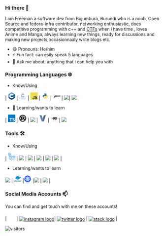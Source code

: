 ### Hi there 👋

I am Freeman a software dev from Bujumbura, Burundi who is a noob, Open Source and fedora-infra contributor, networking enthusiastic, does competitive programming with c++ and [CTFs](https://en.wikipedia.org/wiki/Capture_the_flag) when i have time , loves Anime and Manga, always learning new things, ready for discussions and making new projects,occasionnaaly write blogs etc.

- 😄 Pronouns: He/him
- ⚡ Fun fact: can esily speak 5 languages
- 💬 Ask me about: anything that i can help you with
### Programming Languages 🌐

- Know/Using

 | [<img src="https://raw.githubusercontent.com/github/explore/80688e429a7d4ef2fca1e82350fe8e3517d3494d/topics/cpp/cpp.png" alt="cpp logo" width="24">](https://isocpp.org/)  | [<img src="https://raw.githubusercontent.com/github/explore/80688e429a7d4ef2fca1e82350fe8e3517d3494d/topics/c/c.png" alt="c logo" width="24">](http://www.open-std.org/jtc1/sc22/wg14/) | [<img src="https://raw.githubusercontent.com/github/explore/80688e429a7d4ef2fca1e82350fe8e3517d3494d/topics/javascript/javascript.png" alt="js logo" width="24">](https://developer.mozilla.org/en-US/docs/Web/JavaScript)  |  [<img src="https://raw.githubusercontent.com/github/explore/80688e429a7d4ef2fca1e82350fe8e3517d3494d/topics/python/python.png" alt="python logo" width="24">](https://www.python.org/) | [<img src="https://raw.githubusercontent.com/github/explore/80688e429a7d4ef2fca1e82350fe8e3517d3494d/topics/bash/bash.png" alt="bash logo" width="24">](https://www.gnu.org/software/bash/)  |
[<img src="https://cdn.worldvectorlogo.com/logos/lua.svg" width='24'>](http://www.lua.org)|
[<img src="https://www.clipartmax.com/png/middle/209-2095784_responsive-web-design-html-and-css-icon.png" width='24'>]()<br>
- 🌱 Learning/wants to learn 

| [<img src="https://raw.githubusercontent.com/github/explore/80688e429a7d4ef2fca1e82350fe8e3517d3494d/topics/typescript/typescript.png" alt="ts logo" width="24">](https://www.typescriptlang.org/) |  [<img src="https://raw.githubusercontent.com/github/explore/80688e429a7d4ef2fca1e82350fe8e3517d3494d/topics/rust/rust.png" alt="rust logo" width="24">](https://www.rust-lang.org/)
| [<img src='https://w7.pngwing.com/pngs/1015/840/png-transparent-godot-game-engine-video-game-3d-computer-graphics-2d-computer-graphics-%D8%A7%D8%AE%D8%AF%D8%AB%D8%BA-game-3d-computer-graphics-text-thumbnail.png' width='24'>]('https://godotengine.org')
| [<img src="https://raw.githubusercontent.com/github/explore/cfd26557025b2ccaa2d3d25f3e518e29ebea05c5/topics/v/v.png" alt="v logo" width="24">](https://vlang.io/)  | [<img src="https://raw.githubusercontent.com/github/explore/cfd26557025b2ccaa2d3d25f3e518e29ebea05c5/topics/go/go.png" alt="go logo" width="24">](https://golang.org/) |
[<img src="https://pbs.twimg.com/profile_images/993555605078994945/Yr-pWI4G.jpg" width='24'>](https://dart.dev)


### Tools 🛠️

- Know/Using

| [<img src="https://raw.githubusercontent.com/Delta456/Delta456/master/img/actions.png" alt="actions logo" width="24">](https://github.com/features/actions) |
[<img src="https://miro.medium.com/max/1200/1*BCZkmZR1_YzDZy22Vn4uUw.png" width='24'>](https://git-scm.com) |
[<img src="https://upload.wikimedia.org/wikipedia/commons/thumb/4/4f/Icon-Vim.svg/2000px-Icon-Vim.svg.png" width='24'>](https://www.vim.org) |
[<img src="https://upload.wikimedia.org/wikipedia/commons/thumb/9/9a/Visual_Studio_Code_1.35_icon.svg/1200px-Visual_Studio_Code_1.35_icon.svg.png" width='24'>](https://code.visualstudio.com)  |
[<img src="https://gluonhq.com/wp-content/uploads/2018/05/heroku-logotype-vertical-purple-253x300@2x.png" width='24'>](https://heroku.com) |
[<img src="https://encrypted-tbn0.gstatic.com/images?q=tbn%3AANd9GcSag5gCXbgXwolJH3N83-eP7BMP8GYjVXX8uw&usqp=CAU" width='24'>](https://www.netacad.com/fr/courses/packet-tracer) |

- Learning/wants to learn

[<img src="https://miro.medium.com/proxy/1*ilC2Aqp5sZd1wi0CopD1Hw.png" width='24'>](https://flutter.dev) 
| [<img src="https://raw.githubusercontent.com/github/explore/80688e429a7d4ef2fca1e82350fe8e3517d3494d/topics/docker/docker.png" alt="docker logo" width="24">](https://www.docker.com/) |[<img src="https://raw.githubusercontent.com/github/explore/80688e429a7d4ef2fca1e82350fe8e3517d3494d/topics/kubernetes/kubernetes.png" alt="kubernetes logo" width="24">](https://kubernetes.io/) 
|[<img src="https://upload.wikimedia.org/wikipedia/commons/thumb/8/8f/Breezeicons-apps-48-android-studio.svg/1200px-Breezeicons-apps-48-android-studio.svg.png" width='24'>](https://developer.android.com/studio) |
[<img src="https://lh3.googleusercontent.com/AS83amp2lksRnwWL2UvtsBM_z1vcoTVY6BtkPR4Gu5Davwrcujd6zpobRznVomjvVBP0" width='24'>](https://developer.android.com/studio) |


### Social Media Accounts 📫

You can find and get touch with me on these accounts!

| [<img src="https://raw.githubusercontent.com/Delta456/Delta456/master/img/github.png" alt="github logo" width="24">](https://github.com/snow-blade) | [<img src="https://raw.githubusercontent.com/Delta456/Delta456/master/img/instagram.jpg" alt="instagram logo" width="24">](https://www.instagram.com/ucode_257/)|
[<img src="https://raw.githubusercontent.com/Delta456/Delta456/master/img/twitter.jpg" alt="twitter logo" width="24">](https://twitter.com/tweepcoder) 
| [<img src="https://raw.githubusercontent.com/Delta456/Delta456/master/img/stack.svg" alt="stack logo" width="24">](https://stackoverflow.com/users/12024660/user12024660)
|

![visitors](https://visitor-badge.glitch.me/badge?page_id=snow-blade.snow-blade)

